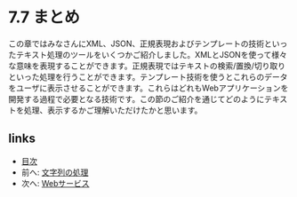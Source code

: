 # 7.7 まとめ
この章ではみなさんにXML、JSON、正規表現およびテンプレートの技術といったテキスト処理のツールをいくつかご紹介しました。XMLとJSONを使って様々な意味を表現することができます。正規表現ではテキストの検索/置換/切り取りといった処理を行うことができます。テンプレート技術を使うとこれらのデータをユーザに表示させることができます。これらはどれもWebアプリケーションを開発する過程で必要となる技術です。この節のご紹介を通じてどのようにテキストを処理、表示するかご理解いただけたかと思います。

## links
   * [目次](<preface.md>)
   * 前へ: [文字列の処理](<07.6.md>)
   * 次へ: [Webサービス](<08.0.md>)
